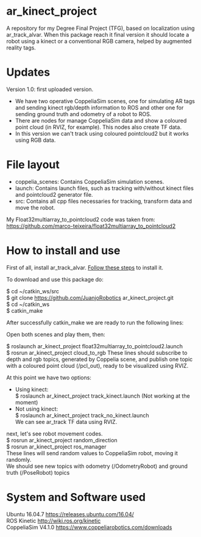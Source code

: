 # ar_kinect_project
A repository for my Degree Final Project (TFG), based on localization using ar_track_alvar. When this package reach it final version it should locate a robot using a kinect or a conventional RGB camera, helped by augmented reality tags. <br/>

# Updates
Version 1.0: first uploaded version. <br/>
- We have two operative CoppeliaSim scenes, one for simulating AR tags and sending kinect rgb/depth information to ROS and other one for sending ground truth and odometry of a robot to ROS.<br/>
- There are nodes for manage CoppeliaSim data and show a coloured point cloud (in RVIZ, for example). This nodes also create TF data.<br/>
- In this version we can't track using coloured pointcloud2 but it works using RGB data.<br/>

# File layout
* coppelia_scenes: Contains CoppeliaSim simulation scenes.
* launch: Contains launch files, such as tracking with/without kinect files and pointcloud2 generator file.
* src: Contains all cpp files necessaries for tracking, transform data and move the robot.

My Float32multiarray_to_pointcloud2 code was taken from: https://github.com/marco-teixeira/float32multiarray_to_pointcloud2 <br/>

# How to install and use
First of all, install ar_track_alvar. [Follow these steps](http://wiki.ros.org/ar_track_alvar) to install it.

To download and use this package do: <br/>

$ cd ~/catkin_ws/src <br/>
$ git clone https://github.com/JuanjoRobotics ar_kinect_project.git <br/>
$ cd ~/catkin_ws <br/>
$ catkin_make <br/>

After successfully catkin_make we are ready to run the following lines: <br/>

Open both scenes and play them, then: <br/>

$ roslaunch ar_kinect_project float32multiarray_to_pointcloud2.launch <br/>
$ rosrun ar_kinect_project cloud_to_rgb
These lines should subscribe to depth and rgb topics, generated by Coppelia scene, and publish one topic with a coloured point cloud (/pcl_out), ready to be visualized using RVIZ. <br/>

At this point we have two options: <br/>
- Using kinect:  <br/>
$ roslaunch ar_kinect_project track_kinect.launch (Not working at the moment) <br/>
- Not using kinect: <br/>
$ roslaunch ar_kinect_project track_no_kinect.launch <br/>
We can see ar_track TF data using RVIZ. <br/>

next, let's see robot movement codes. <br/>
$ rosrun ar_kinect_project random_direction <br/>
$ rosrun ar_kinect_project ros_manager <br/>
These lines will send random values to CoppeliaSim robot, moving it randomly. <br/>
We should see new topics with odometry (/OdometryRobot) and ground truth (/PoseRobot) topics <br/>

# System and Software used

Ubuntu 16.04.7 https://releases.ubuntu.com/16.04/ <br/>
ROS Kinetic http://wiki.ros.org/kinetic <br/>
CoppeliaSim V4.1.0 https://www.coppeliarobotics.com/downloads <br/>
